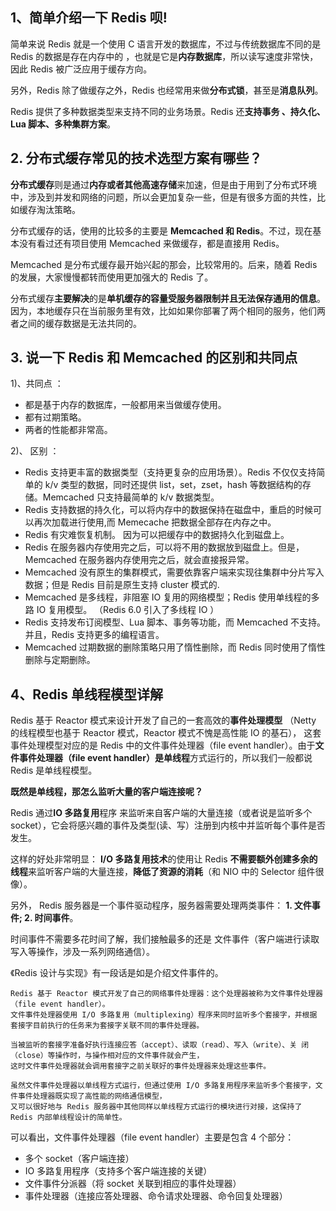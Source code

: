 ## 1、简单介绍一下 Redis 呗!
   简单来说 Redis 就是一个使用 C 语言开发的数据库，不过与传统数据库不同的是 Redis 的数据是存在内存中的 ，也就是它是**内存数据库**，所以读写速度非常快，因此 Redis 被广泛应用于缓存方向。
    
   另外，Redis 除了做缓存之外，Redis 也经常用来做**分布式锁**，甚至是**消息队列**。
    
   Redis 提供了多种数据类型来支持不同的业务场景。Redis 还**支持事务 、持久化、Lua 脚本、多种集群方案**。
   
## 2. 分布式缓存常见的技术选型方案有哪些？
**分布式缓存**则是通过**内存或者其他高速存储**来加速，但是由于用到了分布式环境中，涉及到并发和网络的问题，所以会更加复杂一些，但是有很多方面的共性，比如缓存淘汰策略。

分布式缓存的话，使用的比较多的主要是 **Memcached 和 Redis**。不过，现在基本没有看过还有项目使用 Memcached 来做缓存，都是直接用 Redis。

Memcached 是分布式缓存最开始兴起的那会，比较常用的。后来，随着 Redis 的发展，大家慢慢都转而使用更加强大的 Redis 了。

分布式缓存**主要解决**的是**单机缓存的容量受服务器限制并且无法保存通用的信息**。因为，本地缓存只在当前服务里有效，比如如果你部署了两个相同的服务，他们两者之间的缓存数据是无法共同的。

## 3. 说一下 Redis 和 Memcached 的区别和共同点
1)、共同点 ：

* 都是基于内存的数据库，一般都用来当做缓存使用。
* 都有过期策略。
* 两者的性能都非常高。

2)、 区别 ：

* Redis 支持更丰富的数据类型（支持更复杂的应用场景）。Redis 不仅仅支持简单的 k/v 类型的数据，同时还提供 list，set，zset，hash 等数据结构的存储。Memcached 只支持最简单的 k/v 数据类型。
* Redis 支持数据的持久化，可以将内存中的数据保持在磁盘中，重启的时候可以再次加载进行使用,而 Memecache 把数据全部存在内存之中。
* Redis 有灾难恢复机制。 因为可以把缓存中的数据持久化到磁盘上。
* Redis 在服务器内存使用完之后，可以将不用的数据放到磁盘上。但是，Memcached 在服务器内存使用完之后，就会直接报异常。
* Memcached 没有原生的集群模式，需要依靠客户端来实现往集群中分片写入数据；但是 Redis 目前是原生支持 cluster 模式的.
* Memcached 是多线程，非阻塞 IO 复用的网络模型；Redis 使用单线程的多路 IO 复用模型。 （Redis 6.0 引入了多线程 IO ）
* Redis 支持发布订阅模型、Lua 脚本、事务等功能，而 Memcached 不支持。并且，Redis 支持更多的编程语言。
* Memcached 过期数据的删除策略只用了惰性删除，而 Redis 同时使用了惰性删除与定期删除。

## 4、Redis 单线程模型详解
Redis 基于 Reactor 模式来设计开发了自己的一套高效的**事件处理模型** （Netty 的线程模型也基于 Reactor 模式，Reactor 模式不愧是高性能 IO 的基石），
这套事件处理模型对应的是 Redis 中的文件事件处理器（file event handler）。由于**文件事件处理器（file event handler）是单线程**方式运行的，所以我们一般都说 Redis 是单线程模型。

**既然是单线程，那怎么监听大量的客户端连接呢？**

Redis 通过**IO 多路复用**程序 来监听来自客户端的大量连接（或者说是监听多个 socket），它会将感兴趣的事件及类型(读、写）注册到内核中并监听每个事件是否发生。

这样的好处非常明显： **I/O 多路复用技术**的使用让 Redis **不需要额外创建多余的线程**来监听客户端的大量连接，**降低了资源的消耗**（和 NIO 中的 Selector 组件很像）。

另外， Redis 服务器是一个事件驱动程序，服务器需要处理两类事件： **1. 文件事件; 2. 时间事件**。

时间事件不需要多花时间了解，我们接触最多的还是 文件事件（客户端进行读取写入等操作，涉及一系列网络通信）。

《Redis 设计与实现》有一段话是如是介绍文件事件的。

    Redis 基于 Reactor 模式开发了自己的网络事件处理器：这个处理器被称为文件事件处理器（file event handler）。
    文件事件处理器使用 I/O 多路复用（multiplexing）程序来同时监听多个套接字，并根据 套接字目前执行的任务来为套接字关联不同的事件处理器。
    
    当被监听的套接字准备好执行连接应答（accept）、读取（read）、写入（write）、关 闭（close）等操作时，与操作相对应的文件事件就会产生，
    这时文件事件处理器就会调用套接字之前关联好的事件处理器来处理这些事件。
    
    虽然文件事件处理器以单线程方式运行，但通过使用 I/O 多路复用程序来监听多个套接字，文件事件处理器既实现了高性能的网络通信模型，
    又可以很好地与 Redis 服务器中其他同样以单线程方式运行的模块进行对接，这保持了 Redis 内部单线程设计的简单性。
    
可以看出，文件事件处理器（file event handler）主要是包含 4 个部分：

* 多个 socket（客户端连接）
* IO 多路复用程序（支持多个客户端连接的关键）
* 文件事件分派器（将 socket 关联到相应的事件处理器）
* 事件处理器（连接应答处理器、命令请求处理器、命令回复处理器）